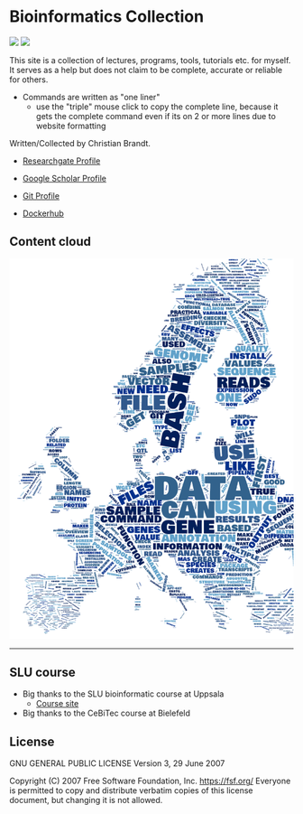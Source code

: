 # Bioinformatics Collection

![](https://img.shields.io/badge/made%20with-mkdocs-blue.svg)
![](https://img.shields.io/badge/licence-GPL--3.0-lightgrey.svg)

This site is a collection of lectures, programs, tools, tutorials etc. for myself.
It serves as a help but does not claim to be complete, accurate or reliable for others.

* Commands are written as "one liner"
  * use the "triple" mouse click to copy the complete line, because it gets the complete command even if its on 2 or more lines due to website formatting


Written/Collected by Christian Brandt.

* [Researchgate Profile](https://www.researchgate.net/profile/Christian_Brandt5)

* [Google Scholar Profile](https://scholar.google.se/citations?user=YSWxKeoAAAAJ&hl=en)

* [Git Profile](https://github.com/replikation)

* [Dockerhub](https://hub.docker.com/u/replikation/)

## Content cloud

![picture](img/20181019_110008.png)

____
## SLU course

* Big thanks to the SLU bioinformatic course at Uppsala
    - [Course site](https://sgbc.github.io/course/)
* Big thanks to the CeBiTec course at Bielefeld

## License

GNU GENERAL PUBLIC LICENSE
   Version 3, 29 June 2007

Copyright (C) 2007 Free Software Foundation, Inc. <https://fsf.org/>
Everyone is permitted to copy and distribute verbatim copies
of this license document, but changing it is not allowed.

